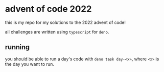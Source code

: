 # advent of code 2022

this is my repo for my solutions to the 2022 advent of code!

all challenges are written using `typescript` for `deno`.

## running
you should be able to run a day's code with `deno task day-<x>`, where `<x>` is the day you want to run.

